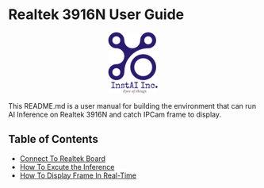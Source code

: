 # Realtek 3916N User Guide

<div align=center>
    <p>
        <a href="https://www.instai.co/">
            <img src="./img/instai.png" width="100">
        </a>
    </p>
</div>

This README.md is a user manual for building the environment that can run AI Inference on Realtek 3916N and catch IPCam frame to display.

## Table of Contents

- [Connect To Realtek Board](./doc/connect_board.md)
- [How To Excute the Inference](./doc/inference.md)
- [How To Display Frame In Real-Time](./doc/display.md)